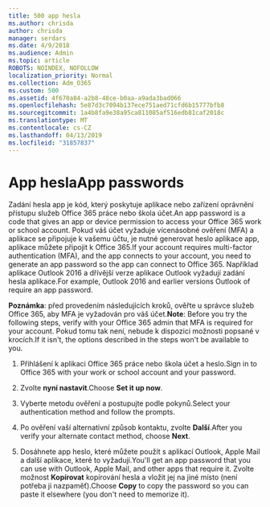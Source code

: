 ```yaml
---
title: 500 app hesla
ms.author: chrisda
author: chrisda
manager: serdars
ms.date: 4/9/2018
ms.audience: Admin
ms.topic: article
ROBOTS: NOINDEX, NOFOLLOW
localization_priority: Normal
ms.collection: Adm_O365
ms.custom: 500
ms.assetid: 4f670a84-a2b8-48ce-b0aa-a9ada3bad066
ms.openlocfilehash: 5e87d3c7094b137ece751aed71cfd6b15777bfb8
ms.sourcegitcommit: 1a4b8fa9e38a95ca811085af516edb81caf2018c
ms.translationtype: MT
ms.contentlocale: cs-CZ
ms.lasthandoff: 04/13/2019
ms.locfileid: "31857837"
---
```

# <a name="app-passwords"></a><span data-ttu-id="81d0c-102">App hesla</span><span class="sxs-lookup"><span data-stu-id="81d0c-102">App passwords</span></span>

<span data-ttu-id="81d0c-103">Zadání hesla app je kód, který poskytuje aplikace nebo zařízení oprávnění přístupu služeb Office 365 práce nebo škola účet.</span><span class="sxs-lookup"><span data-stu-id="81d0c-103">An app password is a code that gives an app or device permission to access your Office 365 work or school account.</span></span> <span data-ttu-id="81d0c-104">Pokud váš účet vyžaduje vícenásobné ověření (MFA) a aplikace se připojuje k vašemu účtu, je nutné generovat heslo aplikace app, aplikace můžete připojit k Office 365.</span><span class="sxs-lookup"><span data-stu-id="81d0c-104">If your account requires multi-factor authentication (MFA), and the app connects to your account, you need to generate an app password so the app can connect to Office 365.</span></span> <span data-ttu-id="81d0c-105">Například aplikace Outlook 2016 a dřívější verze aplikace Outlook vyžadují zadání hesla aplikace.</span><span class="sxs-lookup"><span data-stu-id="81d0c-105">For example, Outlook 2016 and earlier versions Outlook of require an app password.</span></span>

 <span data-ttu-id="81d0c-106">**Poznámka**: před provedením následujících kroků, ověřte u správce služeb Office 365, aby MFA je vyžadován pro váš účet.</span><span class="sxs-lookup"><span data-stu-id="81d0c-106">**Note**: Before you try the following steps, verify with your Office 365 admin that MFA is required for your account.</span></span> <span data-ttu-id="81d0c-107">Pokud tomu tak není, nebude k dispozici možnosti popsané v krocích.</span><span class="sxs-lookup"><span data-stu-id="81d0c-107">If it isn't, the options described in the steps won't be available to you.</span></span>

1. <span data-ttu-id="81d0c-108">Přihlášení k aplikaci Office 365 práce nebo škola účet a heslo.</span><span class="sxs-lookup"><span data-stu-id="81d0c-108">Sign in to Office 365 with your work or school account and your password.</span></span>

2. <span data-ttu-id="81d0c-109">Zvolte **nyní nastavit**.</span><span class="sxs-lookup"><span data-stu-id="81d0c-109">Choose **Set it up now**.</span></span>

3. <span data-ttu-id="81d0c-110">Vyberte metodu ověření a postupujte podle pokynů.</span><span class="sxs-lookup"><span data-stu-id="81d0c-110">Select your authentication method and follow the prompts.</span></span>

4. <span data-ttu-id="81d0c-111">Po ověření vaší alternativní způsob kontaktu, zvolte **Další**.</span><span class="sxs-lookup"><span data-stu-id="81d0c-111">After you verify your alternate contact method, choose **Next**.</span></span>

5. <span data-ttu-id="81d0c-112">Dosáhnete app heslo, které můžete použít s aplikací Outlook, Apple Mail a další aplikace, které to vyžadují.</span><span class="sxs-lookup"><span data-stu-id="81d0c-112">You'll get an app password that you can use with Outlook, Apple Mail, and other apps that require it.</span></span> <span data-ttu-id="81d0c-113">Zvolte možnost **Kopírovat** kopírování hesla a vložit jej na jiné místo (není potřeba ji nazpaměť).</span><span class="sxs-lookup"><span data-stu-id="81d0c-113">Choose **Copy** to copy the password so you can paste it elsewhere (you don't need to memorize it).</span></span>
